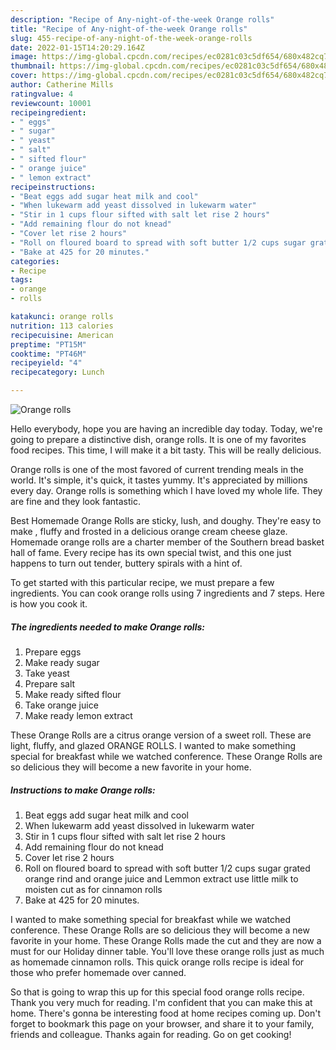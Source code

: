 ```yaml
---
description: "Recipe of Any-night-of-the-week Orange rolls"
title: "Recipe of Any-night-of-the-week Orange rolls"
slug: 455-recipe-of-any-night-of-the-week-orange-rolls
date: 2022-01-15T14:20:29.164Z
image: https://img-global.cpcdn.com/recipes/ec0281c03c5df654/680x482cq70/orange-rolls-recipe-main-photo.jpg
thumbnail: https://img-global.cpcdn.com/recipes/ec0281c03c5df654/680x482cq70/orange-rolls-recipe-main-photo.jpg
cover: https://img-global.cpcdn.com/recipes/ec0281c03c5df654/680x482cq70/orange-rolls-recipe-main-photo.jpg
author: Catherine Mills
ratingvalue: 4
reviewcount: 10001
recipeingredient:
- " eggs"
- " sugar"
- " yeast"
- " salt"
- " sifted flour"
- " orange juice"
- " lemon extract"
recipeinstructions:
- "Beat eggs add sugar heat milk and cool"
- "When lukewarm add yeast dissolved in lukewarm water"
- "Stir in 1 cups flour sifted with salt let rise 2 hours"
- "Add remaining flour do not knead"
- "Cover let rise 2 hours"
- "Roll on floured board to spread with soft butter 1/2 cups sugar grated orange rind and orange juice and Lemmon extract use little milk to moisten cut as for cinnamon rolls"
- "Bake at 425 for 20 minutes."
categories:
- Recipe
tags:
- orange
- rolls

katakunci: orange rolls 
nutrition: 113 calories
recipecuisine: American
preptime: "PT15M"
cooktime: "PT46M"
recipeyield: "4"
recipecategory: Lunch

---
```



![Orange rolls](https://img-global.cpcdn.com/recipes/ec0281c03c5df654/680x482cq70/orange-rolls-recipe-main-photo.jpg)

Hello everybody, hope you are having an incredible day today. Today, we're going to prepare a distinctive dish, orange rolls. It is one of my favorites food recipes. This time, I will make it a bit tasty. This will be really delicious.

Orange rolls is one of the most favored of current trending meals in the world. It's simple, it's quick, it tastes yummy. It's appreciated by millions every day. Orange rolls is something which I have loved my whole life. They are fine and they look fantastic.

Best Homemade Orange Rolls are sticky, lush, and doughy. They&#39;re easy to make , fluffy and frosted in a delicious orange cream cheese glaze. Homemade orange rolls are a charter member of the Southern bread basket hall of fame. Every recipe has its own special twist, and this one just happens to turn out tender, buttery spirals with a hint of.


To get started with this particular recipe, we must prepare a few ingredients. You can cook orange rolls using 7 ingredients and 7 steps. Here is how you cook it.

<!--inarticleads1-->

##### The ingredients needed to make Orange rolls:

1. Prepare  eggs
1. Make ready  sugar
1. Take  yeast
1. Prepare  salt
1. Make ready  sifted flour
1. Take  orange juice
1. Make ready  lemon extract


These Orange Rolls are a citrus orange version of a sweet roll. These are light, fluffy, and glazed ORANGE ROLLS. I wanted to make something special for breakfast while we watched conference. These Orange Rolls are so delicious they will become a new favorite in your home. 

<!--inarticleads2-->

##### Instructions to make Orange rolls:

1. Beat eggs add sugar heat milk and cool
1. When lukewarm add yeast dissolved in lukewarm water
1. Stir in 1 cups flour sifted with salt let rise 2 hours
1. Add remaining flour do not knead
1. Cover let rise 2 hours
1. Roll on floured board to spread with soft butter 1/2 cups sugar grated orange rind and orange juice and Lemmon extract use little milk to moisten cut as for cinnamon rolls
1. Bake at 425 for 20 minutes.


I wanted to make something special for breakfast while we watched conference. These Orange Rolls are so delicious they will become a new favorite in your home. These Orange Rolls made the cut and they are now a must for our Holiday dinner table. You&#39;ll love these orange rolls just as much as homemade cinnamon rolls. This quick orange rolls recipe is ideal for those who prefer homemade over canned. 

So that is going to wrap this up for this special food orange rolls recipe. Thank you very much for reading. I'm confident that you can make this at home. There's gonna be interesting food at home recipes coming up. Don't forget to bookmark this page on your browser, and share it to your family, friends and colleague. Thanks again for reading. Go on get cooking!
